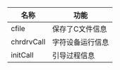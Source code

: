 | 名称       | 功能             |
| ---------- | ---------------- |
| cfile      | 保存了C文件信息  |
| chrdrvCall | 字符设备运行信息 |
| initCall   | 引导过程信息     |

